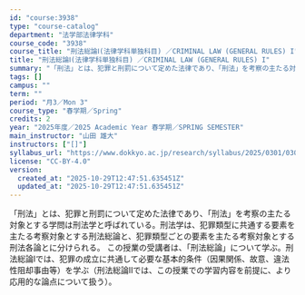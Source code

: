 ```yaml
---
id: "course:3938"
type: "course-catalog"
department: "法学部法律学科"
course_code: "3938"
course_title: "刑法総論Ⅰ(法律学科単独科目) ／CRIMINAL LAW (GENERAL RULES) I"
title: "刑法総論Ⅰ(法律学科単独科目) ／CRIMINAL LAW (GENERAL RULES) I"
summary: "「刑法」とは、犯罪と刑罰について定めた法律であり、「刑法」を考察の主たる対象とする学問は刑法学と呼ばれている。刑法学は、犯罪類型に共通する要素を主たる考察対象とする刑法総論と、犯罪類型ごとの要素を主たる考察対象とする刑法各論とに分けられる。…"
tags: []
campus: ""
term: ""
period: "月3／Mon 3"
course_type: "春学期／Spring"
credits: 2
year: "2025年度／2025 Academic Year 春学期／SPRING SEMESTER"
main_instructor: "山田 雄大"
instructors: ["[]"]
syllabus_url: "https://www.dokkyo.ac.jp/research/syllabus/2025/0301/0301_03938_ja_JP.html"
license: "CC-BY-4.0"
version:
  created_at: "2025-10-29T12:47:51.635451Z"
  updated_at: "2025-10-29T12:47:51.635451Z"
---
```

「刑法」とは、犯罪と刑罰について定めた法律であり、「刑法」を考察の主たる対象とする学問は刑法学と呼ばれている。刑法学は、犯罪類型に共通する要素を主たる考察対象とする刑法総論と、犯罪類型ごとの要素を主たる考察対象とする刑法各論とに分けられる。 この授業の受講者は、「刑法総論」について学ぶ。刑法総論Ⅰでは、犯罪の成立に共通して必要な基本的条件（因果関係、故意、違法性阻却事由等）を学ぶ（刑法総論Ⅱでは、この授業での学習内容を前提に、より応用的な論点について扱う）。
